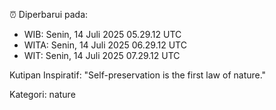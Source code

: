 ⏰ Diperbarui pada:
- WIB: Senin, 14 Juli 2025 05.29.12 UTC
- WITA: Senin, 14 Juli 2025 06.29.12 UTC
- WIT: Senin, 14 Juli 2025 07.29.12 UTC

Kutipan Inspiratif:
"Self-preservation is the first law of nature."


Kategori: nature

